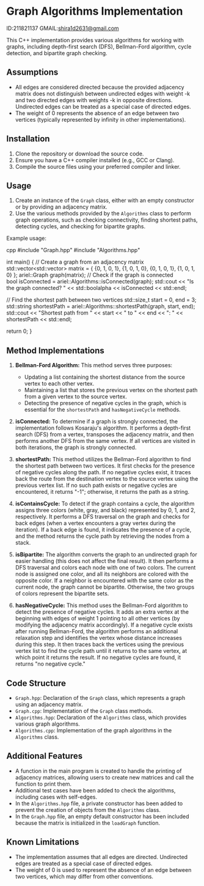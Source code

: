 # Graph Algorithms Implementation

ID:211821137
GMAIL:shira1d2631@gmail.com

This C++ implementation provides various algorithms for working with graphs, including depth-first search (DFS), Bellman-Ford algorithm, cycle detection, and bipartite graph checking.

## Assumptions

- All edges are considered directed because the provided adjacency matrix does not distinguish between undirected edges with weight -k and two directed edges with weights -k in opposite directions. Undirected edges can be treated as a special case of directed edges.
- The weight of 0 represents the absence of an edge between two vertices (typically represented by infinity in other implementations).

## Installation

1. Clone the repository or download the source code.
2. Ensure you have a C++ compiler installed (e.g., GCC or Clang).
3. Compile the source files using your preferred compiler and linker.

## Usage

1. Create an instance of the `Graph` class, either with an empty constructor or by providing an adjacency matrix.
2. Use the various methods provided by the `Algorithms` class to perform graph operations, such as checking connectivity, finding shortest paths, detecting cycles, and checking for bipartite graphs.

Example usage:

cpp
#include "Graph.hpp"
#include "Algorithms.hpp"

int main() {
    // Create a graph from an adjacency matrix
    std::vector<std::vector<int>> matrix = {
        {0, 1, 0, 1},
        {1, 0, 1, 0},
        {0, 1, 0, 1},
        {1, 0, 1, 0}
    };
    ariel::Graph graph(matrix);
    // Check if the graph is connected  
    bool isConnected = ariel::Algorithms::isConnected(graph);
    std::cout << "Is the graph connected? " << std::boolalpha << isConnected << std::endl;

   // Find the shortest path between two vertices 
    std::size_t start = 0, end = 3;
    std::string shortestPath = ariel::Algorithms::shortestPath(graph, start, end);
    std::cout << "Shortest path from " << start << " to " << end << ": " << shortestPath << std::endl;

  return 0;
}


## Method Implementations

1. **Bellman-Ford Algorithm:** This method serves three purposes:
   - Updating a list containing the shortest distance from the source vertex to each other vertex.
   - Maintaining a list that stores the previous vertex on the shortest path from a given vertex to the source vertex.
   - Detecting the presence of negative cycles in the graph, which is essential for the `shortestPath` and `hasNegativeCycle` methods.

2. **isConnected:** To determine if a graph is strongly connected, the implementation follows Kosaraju's algorithm. It performs a depth-first search (DFS) from a vertex, transposes the adjacency matrix, and then performs another DFS from the same vertex. If all vertices are visited in both iterations, the graph is strongly connected.

3. **shortestPath:** This method utilizes the Bellman-Ford algorithm to find the shortest path between two vertices. It first checks for the presence of negative cycles along the path. If no negative cycles exist, it traces back the route from the destination vertex to the source vertex using the previous vertex list. If no such path exists or negative cycles are encountered, it returns "-1"; otherwise, it returns the path as a string.

4. **isContainsCycle:** To detect if the graph contains a cycle, the algorithm assigns three colors (white, gray, and black) represented by 0, 1, and 2, respectively. It performs a DFS traversal on the graph and checks for back edges (when a vertex encounters a gray vertex during the iteration). If a back edge is found, it indicates the presence of a cycle, and the method returns the cycle path by retrieving the nodes from a stack.

5. **isBipartite:** The algorithm converts the graph to an undirected graph for easier handling (this does not affect the final result). It then performs a DFS traversal and colors each node with one of two colors. The current node is assigned one color, and all its neighbors are colored with the opposite color. If a neighbor is encountered with the same color as the current node, the graph cannot be bipartite. Otherwise, the two groups of colors represent the bipartite sets.

6. **hasNegativeCycle:** This method uses the Bellman-Ford algorithm to detect the presence of negative cycles. It adds an extra vertex at the beginning with edges of weight 1 pointing to all other vertices (by modifying the adjacency matrix accordingly). If a negative cycle exists after running Bellman-Ford, the algorithm performs an additional relaxation step and identifies the vertex whose distance increases during this step. It then traces back the vertices using the previous vertex list to find the cycle path until it returns to the same vertex, at which point it returns the result. If no negative cycles are found, it returns "no negative cycle."

## Code Structure

- `Graph.hpp`: Declaration of the `Graph` class, which represents a graph using an adjacency matrix.
- `Graph.cpp`: Implementation of the `Graph` class methods.
- `Algorithms.hpp`: Declaration of the `Algorithms` class, which provides various graph algorithms.
- `Algorithms.cpp`: Implementation of the graph algorithms in the `Algorithms` class.

## Additional Features

- A function in the main program is created to handle the printing of adjacency matrices, allowing users to create new matrices and call the function to print them.
- Additional test cases have been added to check the algorithms, including cases with self-edges.
- In the `Algorithms.hpp` file, a private constructor has been added to prevent the creation of objects from the `Algorithms` class.
- In the `Graph.hpp` file, an empty default constructor has been included because the matrix is initialized in the `loadGraph` function.

## Known Limitations

- The implementation assumes that all edges are directed. Undirected edges are treated as a special case of directed edges.
- The weight of 0 is used to represent the absence of an edge between two vertices, which may differ from other conventions.

